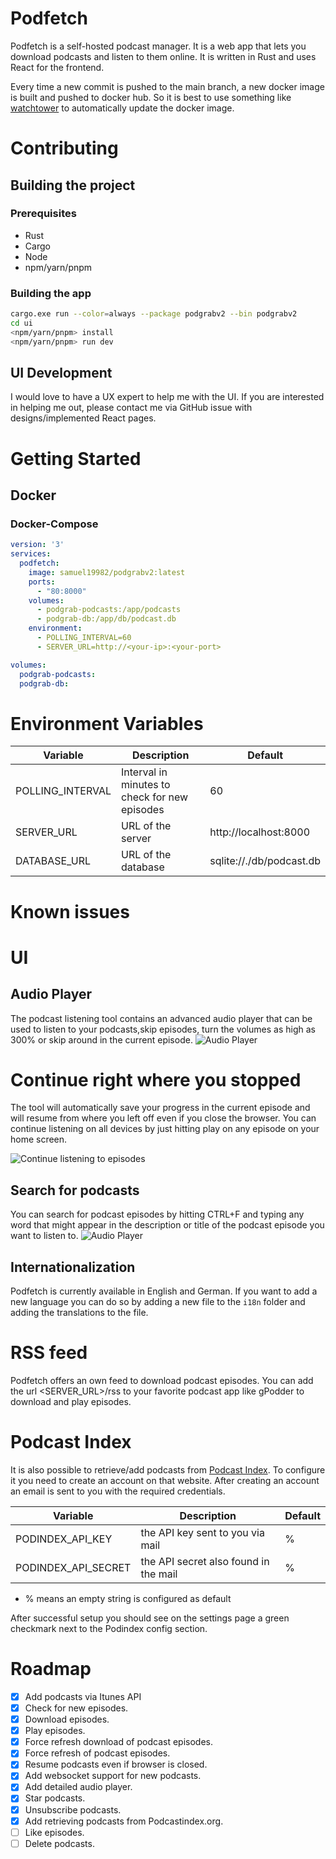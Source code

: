 # Podfetch

Podfetch is a self-hosted podcast manager. 
It is a web app that lets you download podcasts and listen to them online.
It is written in Rust and uses React for the frontend.

Every time a new commit is pushed to the main branch, a new docker image is built and pushed to docker hub. So it is best to use something like [watchtower](https://github.com/containrrr/watchtower) to automatically update the docker image.

# Contributing

## Building the project

### Prerequisites
- Rust
- Cargo
- Node
- npm/yarn/pnpm

### Building the app
```bash
cargo.exe run --color=always --package podgrabv2 --bin podgrabv2
cd ui
<npm/yarn/pnpm> install
<npm/yarn/pnpm> run dev
```

## UI Development

I would love to have a UX expert to help me with the UI. If you are interested in helping me out, please contact me via GitHub issue with designs/implemented React pages.

# Getting Started

## Docker

### Docker-Compose

```yaml
version: '3'
services:
  podfetch:
    image: samuel19982/podgrabv2:latest
    ports:
      - "80:8000"
    volumes:
      - podgrab-podcasts:/app/podcasts
      - podgrab-db:/app/db/podcast.db
    environment:
      - POLLING_INTERVAL=60
      - SERVER_URL=http://<your-ip>:<your-port>

volumes:
  podgrab-podcasts:
  podgrab-db:
```

# Environment Variables

| Variable         | Description                                   | Default                  |
|------------------|-----------------------------------------------|--------------------------|
| POLLING_INTERVAL | Interval in minutes to check for new episodes | 60                       |
| SERVER_URL       | URL of the server                             | http://localhost:8000    |
| DATABASE_URL     | URL of the database                           | sqlite://./db/podcast.db |

# Known issues


# UI

## Audio Player
The podcast listening tool contains an advanced audio player that can be used to listen to your podcasts,skip episodes, turn the volumes as high as 300% or skip around in the current episode.
![Audio Player](https://raw.githubusercontent.com/SamTV12345/podgrabv2/main/docs/advanced_audio_player.png)

# Continue right where you stopped

The tool will automatically save your progress in the current episode and will resume from where you left off even if you close the browser. 
You can continue listening on all devices by just hitting play on any episode on your home screen.

![Continue listening to episodes](https://raw.githubusercontent.com/SamTV12345/podgrabv2/main/docs/continue_listening.png)

## Search for podcasts
You can search for podcast episodes by hitting CTRL+F and typing any word that might appear in the description or title of the podcast episode you want to listen to.
![Audio Player](https://raw.githubusercontent.com/SamTV12345/podgrabv2/main/docs/search.png)

## Internationalization
Podfetch is currently available in English and German. If you want to add a new language you can do so by adding a new file to the `i18n` folder and adding the translations to the file.

# RSS feed

Podfetch offers an own feed to download podcast episodes. You can add the url <SERVER_URL>/rss to your favorite podcast app like gPodder to download and play episodes.

# Podcast Index

It is also possible to retrieve/add podcasts from [Podcast Index](https://podcastindex.org/).
To configure it you need to create an account on that website. After creating an account an email is sent to you with the required credentials.


| Variable            | Description                           | Default |
|---------------------|---------------------------------------|---------|
| PODINDEX_API_KEY    | the API key sent to you via mail      | %       |
| PODINDEX_API_SECRET | the API secret also found in the mail | %       |

* % means an empty string is configured as default

After successful setup you should see on the settings page a green checkmark next to the Podindex config section.

# Roadmap

- [x] Add podcasts via Itunes API
- [x] Check for new episodes.
- [x] Download episodes.
- [x] Play episodes.
- [x] Force refresh download of podcast episodes.
- [x] Force refresh of podcast episodes.
- [x] Resume podcasts even if browser is closed.
- [x] Add websocket support for new podcasts.
- [x] Add detailed audio player.
- [x] Star podcasts.
- [x] Unsubscribe podcasts.
- [x] Add retrieving podcasts from Podcastindex.org.
- [ ] Like episodes.
- [ ] Delete podcasts.
